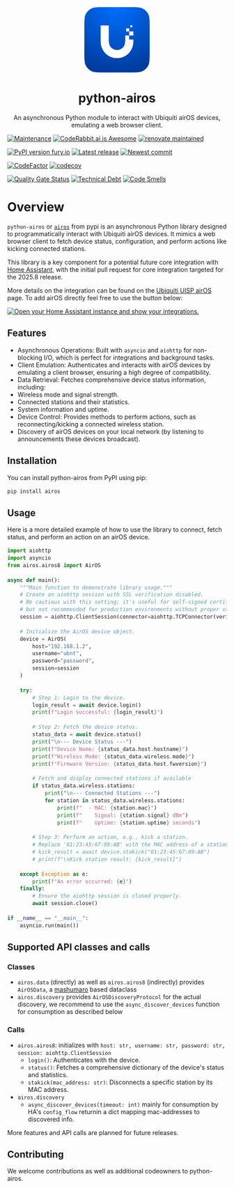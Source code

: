 <div align="center">
<img src="https://github.com/home-assistant/brands/blob/master/core_brands/ubiquiti/icon.png?raw=true" alt="Ubiquiti airOS Logo" width="150" />
<h1>python-airos</h1>
<p>An asynchronous Python module to interact with Ubiquiti airOS devices, emulating a web browser client.</p>
</div>

<div align="center">

</div>

[![Maintenance](https://img.shields.io/badge/Maintained%3F-yes-green.svg)](https://github.com/python-airos)
[![CodeRabbit.ai is Awesome](https://img.shields.io/badge/AI-orange?label=CodeRabbit&color=orange&link=https%3A%2F%2Fcoderabbit.ai)](https://coderabbit.ai)
[![renovate maintained](https://img.shields.io/badge/maintained%20with-renovate-blue?logo=renovatebot)](https://github.com/compatech/python-airos/issues/8)

[![PyPI version fury.io](https://badge.fury.io/py/airos.svg)](https://pypi.python.org/pypi/airos/)
[![Latest release](https://github.com/compatech/python-airos/workflows/Latest%20release/badge.svg)](https://github.com/compatech/python-airos/actions)
[![Newest commit](https://github.com/compatech/python-airos/workflows/Latest%20commit/badge.svg)](https://github.com/compatech/python-airos/actions)

[![CodeFactor](https://www.codefactor.io/repository/github/compatech/python-airos/badge)](https://www.codefactor.io/repository/github/plugwise/python-airos)
[![codecov](https://codecov.io/gh/compatech/python-airos/graph/badge.svg?token=WI5K2IZWNS)](https://codecov.io/gh/compatech/python-airos)

[![Quality Gate Status](https://sonarcloud.io/api/project_badges/measure?project=CoMPaTech_python-airos&metric=alert_status)](https://sonarcloud.io/summary/new_code?id=CoMPaTech_python-airos)
[![Technical Debt](https://sonarcloud.io/api/project_badges/measure?project=CoMPaTech_python-airos&metric=sqale_index)](https://sonarcloud.io/summary/new_code?id=CoMPaTech_python-airos)
[![Code Smells](https://sonarcloud.io/api/project_badges/measure?project=CoMPaTech_python-airos&metric=code_smells)](https://sonarcloud.io/summary/new_code?id=CoMPaTech_python-airos)

# Overview

`python-airos` or [`airos`](https://pypi.org/projects/airos) from pypi is an asynchronous Python library designed to programmatically interact with Ubiquiti airOS devices. It mimics a web browser client to fetch device status, configuration, and perform actions like kicking connected stations.

This library is a key component for a potential future core integration with [Home Assistant](https://www.home-assistant.io), with the initial pull request for core integration targeted for the 2025.8 release.

More details on the integration can be found on the [Ubiquiti UISP airOS](https://www.home-assistant.io/integrations/airos/) page. To add airOS directly feel free to use the button below:

[![Open your Home Assistant instance and show your integrations.](https://my.home-assistant.io/badges/config_flow_start.svg)](https://my.home-assistant.io/redirect/_change/?redirect=config_flow_start%2F%3Fdomain%3Dairos)

## Features

- Asynchronous Operations: Built with `asyncio` and `aiohttp` for non-blocking I/O, which is perfect for integrations and background tasks.
- Client Emulation: Authenticates and interacts with airOS devices by emulating a client browser, ensuring a high degree of compatibility.
- Data Retrieval: Fetches comprehensive device status information, including:
- Wireless mode and signal strength.
- Connected stations and their statistics.
- System information and uptime.
- Device Control: Provides methods to perform actions, such as reconnecting/kicking a connected wireless station.
- Discovery of airOS devices on your local network (by listening to announcements these devices broadcast).

## Installation

You can install python-airos from PyPI using pip:

```Bash
pip install airos
```

## Usage

Here is a more detailed example of how to use the library to connect, fetch status, and perform an action on an airOS device.

```Python
import aiohttp
import asyncio
from airos.airos8 import AirOS

async def main():
    """Main function to demonstrate library usage."""
    # Create an aiohttp session with SSL verification disabled.
    # Be cautious with this setting; it's useful for self-signed certificates
    # but not recommended for production environments without proper validation.
    session = aiohttp.ClientSession(connector=aiohttp.TCPConnector(verify_ssl=False))

    # Initialize the AirOS device object.
    device = AirOS(
        host="192.168.1.2",
        username="ubnt",
        password="password",
        session=session
    )

    try:
        # Step 1: Login to the device.
        login_result = await device.login()
        print(f"Login successful: {login_result}")

        # Step 2: Fetch the device status.
        status_data = await device.status()
        print("\n--- Device Status ---")
        print(f"Device Name: {status_data.host.hostname}")
        print(f"Wireless Mode: {status_data.wireless.mode}")
        print(f"Firmware Version: {status_data.host.fwversion}")

        # Fetch and display connected stations if available
        if status_data.wireless.stations:
            print("\n--- Connected Stations ---")
            for station in status_data.wireless.stations:
                print(f"  - MAC: {station.mac}")
                print(f"    Signal: {station.signal} dBm")
                print(f"    Uptime: {station.uptime} seconds")

        # Step 3: Perform an action, e.g., kick a station.
        # Replace '01:23:45:67:89:AB' with the MAC address of a station to kick.
        # kick_result = await device.stakick("01:23:45:67:89:AB")
        # print(f"\nKick station result: {kick_result}")

    except Exception as e:
        print(f"An error occurred: {e}")
    finally:
        # Ensure the aiohttp session is closed properly.
        await session.close()

if __name__ == "__main__":
    asyncio.run(main())
```

## Supported API classes and calls

### Classes

- `airos.data` (directly) as well as `airos.airos8` (indirectly) provides `AirOSData`, a [mashumaro](https://pypi.org/project/mashumaro/) based dataclass
- `airos.discovery` provides `AirOSDiscoveryProtocol` for the actual discovery, we recommend to use the `async_discover_devices` function for consumption as described below

### Calls

- `airos.airos8`: initializes with `host: str, username: str, password: str, session: aiohttp.ClientSession`
  - `login()`: Authenticates with the device.
  - `status()`: Fetches a comprehensive dictionary of the device's status and statistics.
  - `stakick(mac_address: str)`: Disconnects a specific station by its MAC address.
- `airos.discovery`
  - `async_discover_devices(timeout: int)` mainly for consumption by HA's `config_flow` returnin a dict mapping mac-addresses to discovered info.

More features and API calls are planned for future releases.

## Contributing

We welcome contributions as well as additional codeowners to python-airos.
